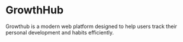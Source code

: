 # GrowthHub
Growthub is a modern web platform designed to help users track their personal development and habits efficiently. 
